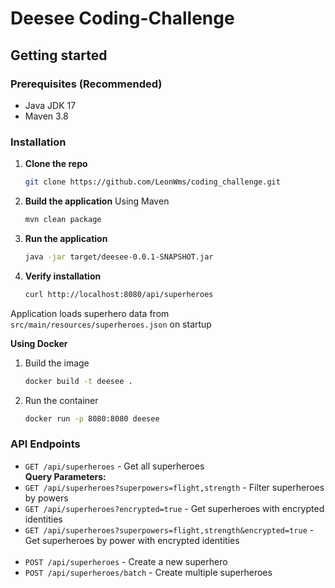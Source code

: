 # Deesee Coding-Challenge

## Getting started

### Prerequisites (Recommended)

- Java JDK 17
- Maven 3.8

### Installation
1. **Clone the repo**
   ```sh
   git clone https://github.com/LeonWms/coding_challenge.git
   ```
2. **Build the application**
   Using Maven
      ```sh
   mvn clean package
   ```
3. **Run the application**
      ```sh
   java -jar target/deesee-0.0.1-SNAPSHOT.jar
   ```
4. **Verify installation**
      ```sh
   curl http://localhost:8080/api/superheroes
   ```
Application loads superhero data from `src/main/resources/superheroes.json` on startup

**Using Docker**
1. Build the image
      ```sh
   docker build -t deesee .
   ```
2. Run the container
      ```sh
   docker run -p 8080:8080 deesee
   ```



### API Endpoints
- `GET /api/superheroes` - Get all superheroes
<br>**Query Parameters:**<br>
- `GET /api/superheroes?superpowers=flight,strength` - Filter superheroes by powers
- `GET /api/superheroes?encrypted=true` - Get superheroes with encrypted identities
- `GET /api/superheroes?superpowers=flight,strength&encrypted=true` - Get superheroes by power with encrypted identities
<br><br>
- `POST /api/superheroes` - Create a new superhero
- `POST /api/superheroes/batch` - Create multiple superheroes

